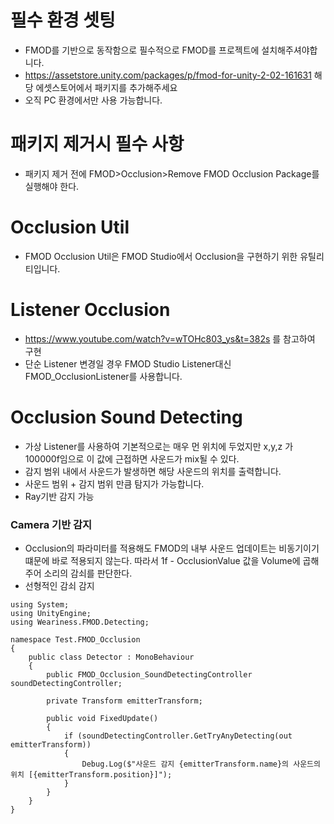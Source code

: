 # 필수 환경 셋팅
- FMOD를 기반으로 동작함으로 필수적으로 FMOD를 프로젝트에 설치해주셔야합니다.
- https://assetstore.unity.com/packages/p/fmod-for-unity-2-02-161631 해당 에셋스토어에서 패키지를 추가해주세요
- 오직 PC 환경에서만 사용 가능합니다.

# 패키지 제거시 필수 사항
- 패키지 제거 전에 FMOD>Occlusion>Remove FMOD Occlusion Package를 실행해야 한다.

# Occlusion Util
- FMOD Occlusion Util은 FMOD Studio에서 Occlusion을 구현하기 위한 유틸리티입니다.

# Listener Occlusion
- https://www.youtube.com/watch?v=wTOHc803_ys&t=382s 를 참고하여 구현
- 단순 Listener 변경일 경우 FMOD Studio Listener대신 FMOD_OcclusionListener를 사용합니다.

# Occlusion Sound Detecting
- 가상 Listener를 사용하여 기본적으로는 매우 먼 위치에 두었지만 x,y,z 가 100000f임으로 이 값에 근접하면 사운드가 mix될 수 있다.
- 감지 범위 내에서 사운드가 발생하면 해당 사운드의 위치를 출력합니다.
- 사운드 범위 + 감지 범위 만큼 탐지가 가능합니다.
- Ray기반 감지 가능

### Camera 기반 감지
- Occlusion의 파라미터를 적용해도 FMOD의 내부 사운드 업데이트는 비동기이기 떄문에 바로 적용되지 않는다. 따라서 1f - OcclusionValue 값을 Volume에 곱해주어 소리의 감쇠를 판단한다.
- 선형적인 감쇠 감지 

``` utf8
using System;
using UnityEngine;
using Weariness.FMOD.Detecting;

namespace Test.FMOD_Occlusion
{
    public class Detector : MonoBehaviour
    {
        public FMOD_Occlusion_SoundDetectingController soundDetectingController;

        private Transform emitterTransform;

        public void FixedUpdate()
        {
            if (soundDetectingController.GetTryAnyDetecting(out emitterTransform))
            {
                Debug.Log($"사운드 감지 {emitterTransform.name}의 사운드의 위치 [{emitterTransform.position}]");
            }
        }
    }
}
```